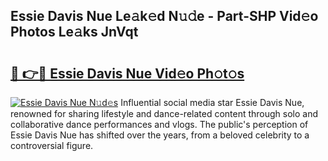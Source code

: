 ## Essie Davis Nue Le𝚊k𝚎d N𝚞𝚍e - Part-SHP Vid𝚎o Photos Le𝚊ks JnVqt

# <h2><a href="http://fb4uq3f.evod.top/?m=Essie+Davis+Nue">🔗 👉🔴 Essie Davis Nue Vid𝚎o Ph𝚘t𝚘s</a></h2>

[![Essie Davis Nue N𝚞d𝚎s](https://i.imgur.com/8V9OHl7.gif)](http://fb4uq3f.evod.top/?m=Essie+Davis+Nue)
Influential social media star Essie Davis Nue, renowned for sharing lifestyle and dance-related content through solo and collaborative dance performances and vlogs. The public's perception of Essie Davis Nue has shifted over the years, from a beloved celebrity to a controversial figure. 
